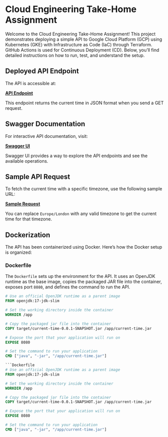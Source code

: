 # Cloud Engineering Take-Home Assignment

Welcome to the Cloud Engineering Take-Home Assignment! This project demonstrates deploying a simple API to Google Cloud Platform (GCP) using Kubernetes (GKE) with Infrastructure as Code (IaC) through Terraform. GitHub Actions is used for Continuous Deployment (CD). Below, you’ll find detailed instructions on how to run, test, and understand the setup.

## Deployed API Endpoint

The API is accessible at:

**[API Endpoint](http://34.38.144.95/)**

This endpoint returns the current time in JSON format when you send a GET request.

## Swagger Documentation

For interactive API documentation, visit:

**[Swagger UI](http://34.38.144.95/swagger-ui/index.html#/time-controller/getCurrentTime)**

Swagger UI provides a way to explore the API endpoints and see the available operations.

## Sample API Request

To fetch the current time with a specific timezone, use the following sample URL:

**[Sample Request](http://34.38.144.95/api/v1/time?timezone=Europe/London)**

You can replace `Europe/London` with any valid timezone to get the current time for that timezone.

## Dockerization

The API has been containerized using Docker. Here’s how the Docker setup is organized:

### Dockerfile

The `Dockerfile` sets up the environment for the API. It uses an OpenJDK runtime as the base image, copies the packaged JAR file into the container, exposes port `8080`, and defines the command to run the API.

```Dockerfile
# Use an official OpenJDK runtime as a parent image
FROM openjdk:17-jdk-slim

# Set the working directory inside the container
WORKDIR /app

# Copy the packaged jar file into the container
COPY target/current-time-0.0.1-SNAPSHOT.jar /app/current-time.jar

# Expose the port that your application will run on
EXPOSE 8080

# Set the command to run your application
CMD ["java", "-jar", "/app/current-time.jar"]

```Dockerfile
# Use an official OpenJDK runtime as a parent image
FROM openjdk:17-jdk-slim

# Set the working directory inside the container
WORKDIR /app

# Copy the packaged jar file into the container
COPY target/current-time-0.0.1-SNAPSHOT.jar /app/current-time.jar

# Expose the port that your application will run on
EXPOSE 8080

# Set the command to run your application
CMD ["java", "-jar", "/app/current-time.jar"]

